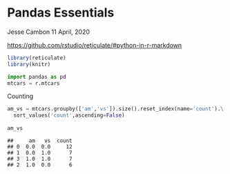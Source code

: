 Pandas Essentials
================
Jesse Cambon
11 April, 2020

<https://github.com/rstudio/reticulate/#python-in-r-markdown>

``` r
library(reticulate)
library(knitr)
```

``` python
import pandas as pd
mtcars = r.mtcars
```

Counting

``` python
am_vs = mtcars.groupby(['am','vs']).size().reset_index(name='count').\
  sort_values('count',ascending=False)
  
am_vs
```

    ##     am   vs  count
    ## 0  0.0  0.0     12
    ## 1  0.0  1.0      7
    ## 3  1.0  1.0      7
    ## 2  1.0  0.0      6
